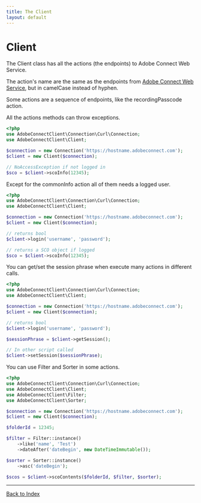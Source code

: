 ```yaml
---
title: The Client
layout: default
---
```


# Client #

The Client class has all the actions (the endpoints) to Adobe Connect Web Service.

The action's name are the same as the endpoints from [Adobe Connect Web Service](https://helpx.adobe.com/adobe-connect/webservices/topics/action-reference.html),
but in camelCase instead of hyphen.

Some actions are a sequence of endpoints, like the recordingPasscode action.

All the actions methods can throw exceptions.

```php
<?php
use AdobeConnectClient\Connection\Curl\Connection;
use AdobeConnectClient\Client;

$connection = new Connection('https://hostname.adobeconnect.com');
$client = new Client($connection);

// NoAccessException if not logged in
$sco = $client->scoInfo(12345);
```

Except for the commonInfo action all of them needs a logged user.

```php
<?php
use AdobeConnectClient\Connection\Curl\Connection;
use AdobeConnectClient\Client;

$connection = new Connection('https://hostname.adobeconnect.com');
$client = new Client($connection);

// returns bool
$client->login('username', 'password');

// returns a SCO object if logged
$sco = $client->scoInfo(12345);
```

You can get/set the session phrase when execute many actions in different calls.

```php
<?php
use AdobeConnectClient\Connection\Curl\Connection;
use AdobeConnectClient\Client;

$connection = new Connection('https://hostname.adobeconnect.com');
$client = new Client($connection);

// returns bool
$client->login('username', 'password');

$sessionPhrase = $client->getSession();

// In other script called
$client->setSession($sessionPhrase);
```

You can use Filter and Sorter in some actions.

```php
<?php
use AdobeConnectClient\Connection\Curl\Connection;
use AdobeConnectClient\Client;
use AdobeConnectClient\Filter;
use AdobeConnectClient\Sorter;

$connection = new Connection('https://hostname.adobeconnect.com');
$client = new Client($connection);

$folderId = 12345;

$filter = Filter::instance()
    ->like('name', 'Test')
    ->dateAfter('dateBegin', new DateTimeImmutable());

$sorter = Sorter::instance()
    ->asc('dateBegin');

$scos = $client->scoContents($folderId, $filter, $sorter);
```

***

[Back to Index]({{site.github.url}})